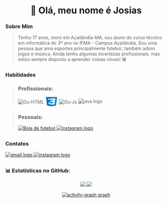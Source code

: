 <h1 align="center">👋 Olá, meu nome é Josias</h1>

### Sobre Mim
> Tenho 17 anos, moro em Açailândia-MA, sou aluno do curso técnico em informática do 3º ano no
> IFMA - Campus Açailândia. Sou uma pessoa que ama esportes principalmente futebol, também adoro jogos e música. Ainda tenho algumas incertezas profissionais,
> mas estou sempre disposto a aprender coisas novas! 😁
##
### Habilidades
> ### Profissionais:
>    <img align="center" alt="Gu-HTML" height="30" width="40" src="https://cdn.jsdelivr.net/gh/devicons/devicon/icons/html5/html5-original.svg">
>    <img align="center" alt="Gu-CSS" height="30" width="40" src="https://raw.githubusercontent.com/devicons/devicon/master/icons/css3/css3-original.svg">
>    <img align="center" alt="Gu-Js" height="30" width="40" src="https://cdn.jsdelivr.net/gh/devicons/devicon/icons/javascript/javascript-original.svg">
>    <img src="https://cdn.jsdelivr.net/gh/devicons/devicon/icons/java/java-original.svg" height="40" alt="java logo"  />
  
> ### Pessoais:
>  <a href="https://mail.google.com/mail/u/0/#inbox" target="_blank">
>   <img src="[https://raw.githubusercontent.com/maurodesouza/profile-readme-generator/master/src/assets/icons/social/gmail/default.svg](https://www.flaticon.com/br/icone-gratis/variante-de-bola-de-futebol_33736)" width="52" height="40" alt="Bola de futebol"  />
>  </a>
>  <a href="https://www.instagram.com/josias.r.r.s/profilecard/?igsh=NWszcng5cWptYjNz" target="_blank">
>    <img src="https://raw.githubusercontent.com/maurodesouza/profile-readme-generator/master/src/assets/icons/social/instagram/default.svg" width="52" height="40" alt="instagram logo"  />
>  </a>

###

##

### Contatos
<div align="left">
  <a href="https://mail.google.com/mail/u/0/#inbox" target="_blank">
    <img src="https://raw.githubusercontent.com/maurodesouza/profile-readme-generator/master/src/assets/icons/social/gmail/default.svg" width="52" height="40" alt="gmail logo"  />
  </a>
  <a href="https://www.instagram.com/josias.r.r.s/profilecard/?igsh=NWszcng5cWptYjNz" target="_blank">
    <img src="https://raw.githubusercontent.com/maurodesouza/profile-readme-generator/master/src/assets/icons/social/instagram/default.svg" width="52" height="40" alt="instagram logo"  />
  </a>
</div>

##
### 📊 Estatísticas no GitHub:
<div align="center">
  <a href="https://github.com/JosiasRS">
  <img align="center" height="180em" src="https://github-readme-stats.vercel.app/api?username=JosiasRS&show_icons=true&theme=tokyonight&include_all_commits=true&count_private=true"/>
  <img align="center" height="180em" src="https://github-readme-stats.vercel.app/api/top-langs/?username=JosiasRS&layout=compact&langs_count=7&theme=tokyonight"/>
</div>
    <br>
<div align="center">
  <img src="https://github-readme-activity-graph.vercel.app/graph?username=JosiasRS&radius=16&theme=react&area=true&order=5" height="300" alt="activity-graph graph"  />
</div>

###
